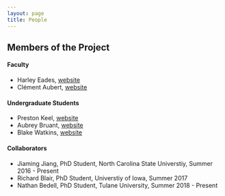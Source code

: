 ```yaml
---
layout: page
title: People
---
```


Members of the Project
----------------------

#### Faculty

- Harley Eades, [website](http://metatheorem.org/)
- Clément Aubert, [website](http://spots.augusta.edu/caubert/)

#### Undergraduate Students

- Preston Keel, [website](https://github.com/pkeel)
- Aubrey Bruant, [website](https://github.com/aubbryant)
- Blake Watkins, [website](https://github.com/blakewatkins)

#### Collaborators

- Jiaming Jiang, PhD Student, North Carolina State Universtiy, Summer 2016 - Present
- Richard Blair, PhD Student, Universtiy of Iowa, Summer 2017
- Nathan Bedell, PhD Student, Tulane University, Summer 2018 - Present
